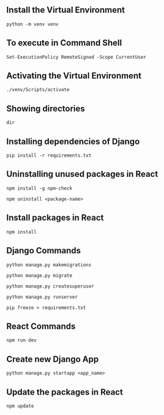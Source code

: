 ## Install the Virtual Environment
```
python -m venv venv
```
## To execute in Command Shell
```
Set-ExecutionPolicy RemoteSigned -Scope CurrentUser
```
## Activating the Virtual Environment
```
./venv/Scripts/activate
```
## Showing directories
```
dir
```
## Installing dependencies of Django
```
pip install -r requirements.txt
```
## Uninstalling unused packages in React
```
npm install -g npm-check
```
```
npm uninstall <package-name>
```
## Install packages in React
```
npm install 
```
## Django Commands
```
python manage.py makemigrations
```
```
python manage.py migrate
```
```
python manage.py createsuperuser
```
```
python manage.py runserver
```
```
pip freeze > requirements.txt
```
## React Commands
```
npm run dev
```
## Create new Django App
```
python manage.py startapp <app_name>
```
## Update the packages in React
```
npm update
```
